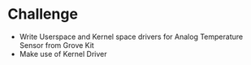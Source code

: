 # Challenge

- Write Userspace and Kernel space drivers for Analog Temperature Sensor from Grove Kit
- Make use of Kernel Driver